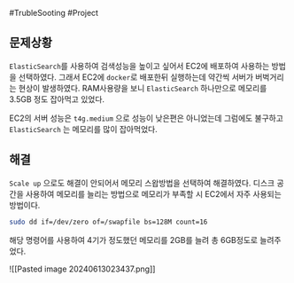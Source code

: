 #TrubleSooting #Project 

## 문제상황

`ElasticSearch`를 사용하여 검색성능을 높이고 싶어서 EC2에 배포하여 사용하는 방법을 선택하였다. 그래서 EC2에 `docker`로 배포한뒤 실행하는데 약간씩 서버가 버벅거리는 현상이 발생하였다. RAM사용량을 보니 `ElasticSearch` 하나만으로 메모리를 3.5GB 정도 잡아먹고 있었다.

EC2의 서버 성능은 `t4g.medium` 으로 성능이 낮은편은 아니었는데 그럼에도 불구하고 `ElasticSearch` 는 메모리를 많이 잡아먹었다.

## 해결

`Scale up` 으로도 해결이 안되어서 메모리 스왑방법을 선택하여 해결하였다. 디스크 공간을 사용하여 메모리를 늘리는 방법으로 메모리가 부족할 시 EC2에서 자주 사용되는 방법이다.

```bash
sudo dd if=/dev/zero of=/swapfile bs=128M count=16
```

해당 명령어를 사용하여 4기가 정도했던 메모리를 2GB를 늘려 총 6GB정도로 늘려주었다.

![[Pasted image 20240613023437.png]]